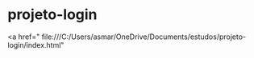 # projeto-login
<a href=" file:///C:/Users/asmar/OneDrive/Documents/estudos/projeto-login/index.html"</a>
